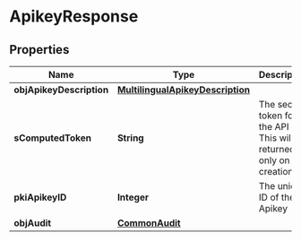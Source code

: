 

# ApikeyResponse

## Properties

Name | Type | Description | Notes
------------ | ------------- | ------------- | -------------
**objApikeyDescription** | [**MultilingualApikeyDescription**](MultilingualApikeyDescription.md) |  | 
**sComputedToken** | **String** | The secret token for the API key.  This will be returned only on creation. |  [optional]
**pkiApikeyID** | **Integer** | The unique ID of the Apikey | 
**objAudit** | [**CommonAudit**](CommonAudit.md) |  | 




